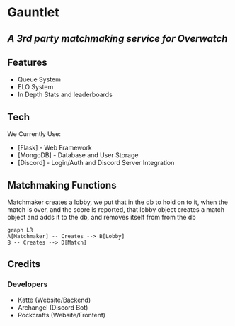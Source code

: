 # Gauntlet
## _A 3rd party matchmaking service for Overwatch_

## Features

- Queue System
- ELO System
- In Depth Stats and leaderboards

## Tech

We Currently Use:

- [Flask] - Web Framework
- [MongoDB] - Database and User Storage
- [Discord] - Login/Auth and Discord Server Integration


## Matchmaking Functions

Matchmaker creates a lobby, we put that in the db to hold on to it, when the match is over, and the score is reported, that lobby object creates a match object and adds it to the db, and removes itself from from the db


```mermaid
graph LR
A[Matchmaker] -- Creates --> B[Lobby]
B -- Creates --> D[Match]
```
## Credits
### Developers
- Katte (Website/Backend)
- Archangel (Discord Bot)
- Rockcrafts (Website/Frontent)
